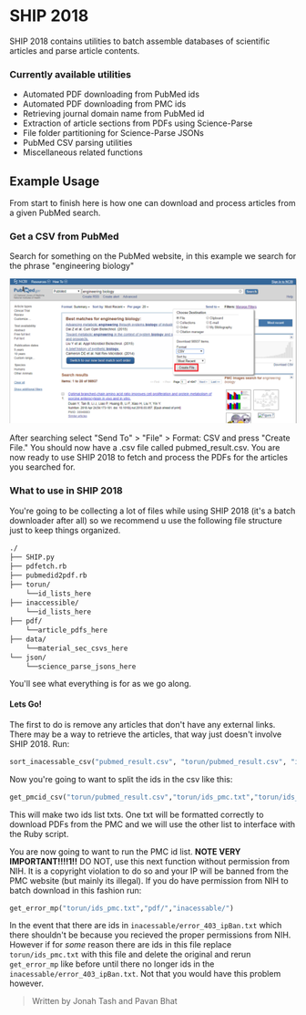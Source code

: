 # SHIP 2018
SHIP 2018 contains utilities to batch assemble databases of scientific articles and parse article contents.

### Currently available utilities

 - Automated PDF downloading from PubMed ids
 - Automated PDF downloading from PMC  ids
 - Retrieving journal domain name from PubMed id 
 - Extraction of article sections from PDFs using Science-Parse
 - File folder partitioning for Science-Parse JSONs
 - PubMed CSV parsing utilities
 - Miscellaneous related functions

## Example Usage

From start to finish here is how one can download and process articles from a given PubMed search.
### Get a CSV from PubMed
Search for something on the PubMed website, in this example we search for the phrase "engineering biology"

<img src="https://raw.githubusercontent.com/jonahtash/SHIP2018/master/img/pmed.png" width="700">

After searching select "Send To" > "File" > Format: CSV and press "Create File." You should now have a .csv file called pubmed_result.csv. You are now ready to use SHIP 2018 to fetch and process the PDFs for the articles you searched for.

### What to use in SHIP 2018
You're going to be collecting a lot of files while using SHIP 2018 (it's a batch downloader after all) so we recommend u use the following file structure just to keep things organized. 
```
./
├── SHIP.py
├── pdfetch.rb
├── pubmedid2pdf.rb
├── torun/
	└──id_lists_here
├── inaccessible/
	└──id_lists_here
├── pdf/
	└──article_pdfs_here
├── data/
	└──material_sec_csvs_here
└── json/
	└──science_parse_jsons_here

```
You'll see what everything is for as we go along.

#### Lets Go!
The first to do is remove any articles that don't have any external links. There may be a way to retrieve the articles,  that way just doesn't involve SHIP 2018. Run:
```python 
sort_inacessable_csv("pubmed_result.csv", "torun/pubmed_result.csv", "inacessable/pubmed_inacessable.csv")
```
Now you're going to want to split the ids in the csv like this:
```python 
get_pmcid_csv("torun/pubmed_result.csv","torun/ids_pmc.txt","torun/ids_pmed.txt")
```
This will make two ids list txts. One txt will be formatted correctly to download PDFs from the PMC and we will use the other list to interface with the Ruby script.

You are now going to want to run the PMC id list. **NOTE VERY IMPORTANT!!!!1!!** DO NOT,  use this next function without permission from NIH. It is a copyright violation to do so and your IP will be banned from the PMC website (but mainly its illegal). If you do have permission from NIH to batch download in this fashion run:
```python 
get_error_mp("torun/ids_pmc.txt","pdf/","inacessable/")
```
In the event that there are ids in `inacessable/error_403_ipBan.txt`
which there shouldn't be because you recieved the proper permissions from NIH. However if for *some* reason there are ids in this file replace `torun/ids_pmc.txt` with this file  and delete the original and rerun `get_error_mp` like before until there no longer ids in the `inacessable/error_403_ipBan.txt`. Not that you would have this problem however.
>Written by Jonah Tash and Pavan Bhat
